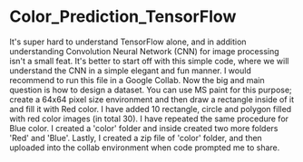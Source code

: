 # Color_Prediction_TensorFlow
It's super hard to understand TensorFlow alone, and in addition understanding Convolution Neural Network (CNN) for image processing isn't a small feat. It's better to start off with this simple code, where we will understand the CNN in a simple elegant and fun manner. 
I would recommend to run this file in a Google Collab. Now the big and main question is how to design a dataset. You can use MS paint for this purpose; create a 64x64 pixel size environment and then draw a rectangle inside of it and fill it with Red color. I have added 10 rectangle, circle and polygon filled with red color images (in total 30). I have repeated the same procedure for Blue color. I created a 'color' folder and inside created two more folders 'Red' and 'Blue'. Lastly, I created a zip file of 'color' folder, and then uploaded into the collab environment when code prompted me to share. 
